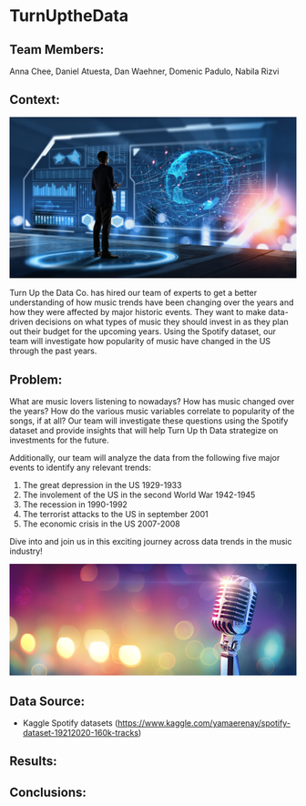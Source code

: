 # TurnUptheData

## Team Members:

Anna Chee, Daniel Atuesta, Dan Waehner, Domenic Padulo, Nabila Rizvi

## Context:

![Music](Images/data.jpeg)

Turn Up the Data Co. has hired our team of experts to get a better understanding of how music trends have been changing over the years and how they were affected by major historic events. They want to make data-driven decisions on what types of music they should invest in as they plan out their budget for the upcoming years. Using the Spotify dataset, our team will investigate how popularity of music have changed in the US through the past years.

## Problem:

What are music lovers listening to nowadays? How has music changed over the years? How do the various music variables correlate to popularity of the songs, if at all? Our team will investigate these questions using the Spotify dataset and provide insights that will help Turn Up th Data strategize on investments for the future. 

Additionally, our team will analyze the data from the following five major events to identify any relevant trends:

1. The great depression in the US 1929-1933
2. The involement of the US in the second World War 1942-1945
3. The recession in 1990-1992
4. The terrorist attacks to the US in september 2001
5. The economic crisis in the US 2007-2008

Dive into and join us in this exciting journey across data trends in the music industry!

![Music](Images/music.jpg)

## Data Source:

- Kaggle Spotify datasets (https://www.kaggle.com/yamaerenay/spotify-dataset-19212020-160k-tracks)

## Results:

## Conclusions:
